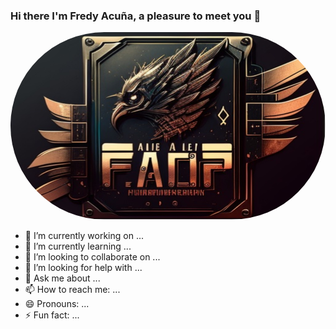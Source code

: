 ### Hi there I'm Fredy Acuña, a pleasure to meet you 👋

<img src="https://raw.githubusercontent.com/Acinorev07/Acinorev07/b4cde8ef8572a9de295c2f5d6815870abe64c2ed/portada%20(1).jpg" style="border-radius: 500px; width: 1000px; height: 300px;">




- 🔭 I’m currently working on ...
- 🌱 I’m currently learning ...
- 👯 I’m looking to collaborate on ...
- 🤔 I’m looking for help with ...
- 💬 Ask me about ...
- 📫 How to reach me: ...
- 😄 Pronouns: ...
- ⚡ Fun fact: ...

